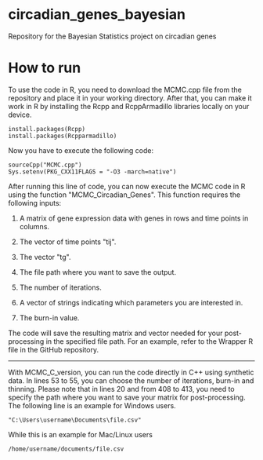 # circadian_genes_bayesian
Repository for the Bayesian Statistics project on circadian genes

# How to run

To use the code in R, you need to download the MCMC.cpp file from the repository and place it in your working directory. After that, you can make it work in R by installing the Rcpp and RcppArmadillo libraries locally on your device.
```
install.packages(Rcpp)
install.packages(Rcpparmadillo)
```
Now you have to execute the following code: 
```
sourceCpp("MCMC.cpp")
Sys.setenv(PKG_CXX11FLAGS = "-O3 -march=native")
```
After running this line of code, you can now execute the MCMC code in R using the function "MCMC_Circadian_Genes". This function requires the following inputs:

1. A matrix of gene expression data with genes in rows and time points in columns.

2. The vector of time points "tij".

3. The vector "tg".

4. The file path where you want to save the output.

5. The number of iterations.

6. A vector of strings indicating which parameters you are interested in.

7. The burn-in value.

The code will save the resulting matrix and vector needed for your post-processing in the specified file path.
For an example, refer to the Wrapper R file in the GitHub repository.

---

With MCMC_C_version, you can run the code directly in C++ using synthetic data. In lines 53 to 55, you can choose the number of iterations, burn-in and thinning. Please note that in lines 20 and from 408 to 413, you need to specify the path where you want to save your matrix for post-processing. The following line is an example for Windows users.
```
"C:\Users\username\Documents\file.csv"
```
While this is an example for Mac/Linux users
```
/home/username/documents/file.csv
```
